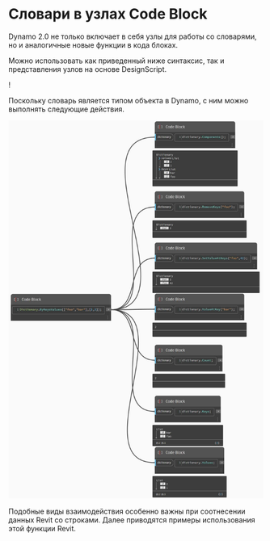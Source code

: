 # Словари в узлах Code Block

Dynamo 2.0 не только включает в себя узлы для работы со словарями, но и аналогичные новые функции в кода блоках.

Можно использовать как приведенный ниже синтаксис, так и представления узлов на основе DesignScript.

\![](<../images/5-5/1/what is a dictionary - what are the changes (1) (1).jpg>)

Поскольку словарь является типом объекта в Dynamo, с ним можно выполнять следующие действия.

![](../images/5-5/3/dictionariesincb-actionswithcodeblocks.jpg)

Подобные виды взаимодействия особенно важны при соотнесении данных Revit со строками. Далее приводятся примеры использования этой функции Revit.
